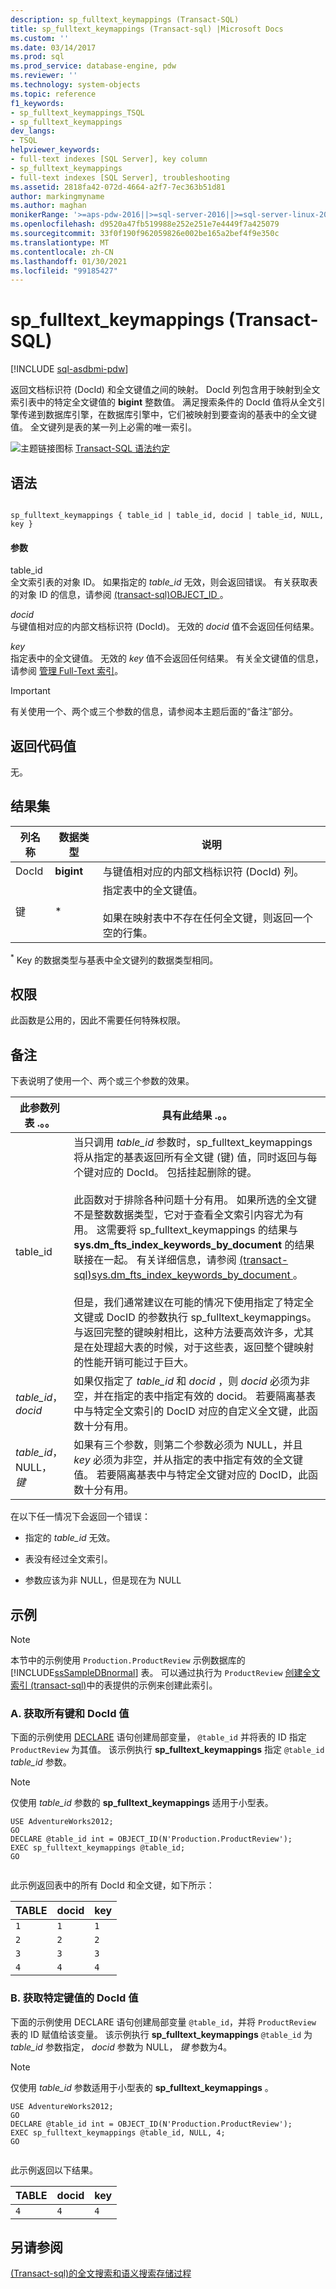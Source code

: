 ```yaml
---
description: sp_fulltext_keymappings (Transact-SQL)
title: sp_fulltext_keymappings (Transact-sql) |Microsoft Docs
ms.custom: ''
ms.date: 03/14/2017
ms.prod: sql
ms.prod_service: database-engine, pdw
ms.reviewer: ''
ms.technology: system-objects
ms.topic: reference
f1_keywords:
- sp_fulltext_keymappings_TSQL
- sp_fulltext_keymappings
dev_langs:
- TSQL
helpviewer_keywords:
- full-text indexes [SQL Server], key column
- sp_fulltext_keymappings
- full-text indexes [SQL Server], troubleshooting
ms.assetid: 2818fa42-072d-4664-a2f7-7ec363b51d81
author: markingmyname
ms.author: maghan
monikerRange: '>=aps-pdw-2016||>=sql-server-2016||>=sql-server-linux-2017||=azuresqldb-mi-current'
ms.openlocfilehash: d9520a47fb519988e252e251e7e4449f7a425079
ms.sourcegitcommit: 33f0f190f962059826e002be165a2bef4f9e350c
ms.translationtype: MT
ms.contentlocale: zh-CN
ms.lasthandoff: 01/30/2021
ms.locfileid: "99185427"
---
```

# <a name="sp_fulltext_keymappings-transact-sql"></a>sp_fulltext_keymappings (Transact-SQL)
[!INCLUDE [sql-asdbmi-pdw](../../includes/applies-to-version/sql-asdbmi-pdw.md)]

  返回文档标识符 (DocId) 和全文键值之间的映射。 DocId 列包含用于映射到全文索引表中的特定全文键值的 **bigint** 整数值。 满足搜索条件的 DocId 值将从全文引擎传递到数据库引擎，在数据库引擎中，它们被映射到要查询的基表中的全文键值。 全文键列是表的某一列上必需的唯一索引。  
  
 ![主题链接图标](../../database-engine/configure-windows/media/topic-link.gif "“主题链接”图标") [Transact-SQL 语法约定](../../t-sql/language-elements/transact-sql-syntax-conventions-transact-sql.md)  
  
## <a name="syntax"></a>语法  
  
```  
  
sp_fulltext_keymappings { table_id | table_id, docid | table_id, NULL, key }  
```  
  
#### <a name="parameters"></a>参数  
 table_id  
 全文索引表的对象 ID。 如果指定的 *table_id* 无效，则会返回错误。 有关获取表的对象 ID 的信息，请参阅 [&#40;transact-sql&#41;OBJECT_ID ](../../t-sql/functions/object-id-transact-sql.md)。  
  
 *docid*  
 与键值相对应的内部文档标识符 (DocId)。 无效的 *docid* 值不会返回任何结果。  
  
 *key*  
 指定表中的全文键值。 无效的 *key* 值不会返回任何结果。 有关全文键值的信息，请参阅 [管理 Full-Text 索引](../search/create-and-manage-full-text-indexes.md)。  
  
> [!IMPORTANT]  
>  有关使用一个、两个或三个参数的信息，请参阅本主题后面的“备注”部分。  
  
## <a name="return-code-values"></a>返回代码值  
 无。  
  
## <a name="result-sets"></a>结果集  
  
|列名称|数据类型|说明|  
|-----------------|---------------|-----------------|  
|DocId|**bigint**|与键值相对应的内部文档标识符 (DocId) 列。|  
|键|*|指定表中的全文键值。<br /><br /> 如果在映射表中不存在任何全文键，则返回一个空的行集。|  
  
 <sup>*</sup> Key 的数据类型与基表中全文键列的数据类型相同。  
  
## <a name="permissions"></a>权限  
 此函数是公用的，因此不需要任何特殊权限。  
  
## <a name="remarks"></a>备注  
 下表说明了使用一个、两个或三个参数的效果。  
  
|此参数列表 .。。|具有此结果 .。。|  
|--------------------------|----------------------|  
|table_id|当只调用 *table_id* 参数时，sp_fulltext_keymappings 将从指定的基表返回所有全文键 (键) 值，同时返回与每个键对应的 DocId。 包括挂起删除的键。<br /><br /> 此函数对于排除各种问题十分有用。 如果所选的全文键不是整数数据类型，它对于查看全文索引内容尤为有用。 这需要将 sp_fulltext_keymappings 的结果与 **sys.dm_fts_index_keywords_by_document** 的结果联接在一起。 有关详细信息，请参阅 [&#40;transact-sql&#41;sys.dm_fts_index_keywords_by_document ](../../relational-databases/system-dynamic-management-views/sys-dm-fts-index-keywords-by-document-transact-sql.md)。<br /><br /> 但是，我们通常建议在可能的情况下使用指定了特定全文键或 DocID 的参数执行 sp_fulltext_keymappings。 与返回完整的键映射相比，这种方法要高效许多，尤其是在处理超大表的时候，对于这些表，返回整个键映射的性能开销可能过于巨大。|  
|*table_id*， *docid*|如果仅指定了 *table_id* 和 *docid* ，则 *docid* 必须为非空，并在指定的表中指定有效的 docid。 若要隔离基表中与特定全文索引的 DocID 对应的自定义全文键，此函数十分有用。|  
|*table_id*，NULL， *键*|如果有三个参数，则第二个参数必须为 NULL，并且 *key* 必须为非空，并从指定的表中指定有效的全文键值。 若要隔离基表中与特定全文键对应的 DocID，此函数十分有用。|  
  
 在以下任一情况下会返回一个错误：  
  
-   指定的 *table_id* 无效。  
  
-   表没有经过全文索引。  
  
-   参数应该为非 NULL，但是现在为 NULL  
  
## <a name="examples"></a>示例  
  
> [!NOTE]  
>  本节中的示例使用 `Production.ProductReview` 示例数据库的 [!INCLUDE[ssSampleDBnormal](../../includes/sssampledbnormal-md.md)] 表。 可以通过执行为 `ProductReview` [创建全文索引 &#40;transact-sql&#41;](../../t-sql/statements/create-fulltext-index-transact-sql.md)中的表提供的示例来创建此索引。  
  
### <a name="a-obtaining-all-the-key-and-docid-values"></a>A. 获取所有键和 DocId 值  
 下面的示例使用 [DECLARE](../../t-sql/language-elements/declare-local-variable-transact-sql.md) 语句创建局部变量， `@table_id` 并将表的 ID 指定 `ProductReview` 为其值。 该示例执行 **sp_fulltext_keymappings** 指定 `@table_id` *table_id* 参数。  
  
> [!NOTE]  
>  仅使用 *table_id* 参数的 **sp_fulltext_keymappings** 适用于小型表。  
  
```  
USE AdventureWorks2012;  
GO  
DECLARE @table_id int = OBJECT_ID(N'Production.ProductReview');  
EXEC sp_fulltext_keymappings @table_id;  
GO  
  
```  
  
 此示例返回表中的所有 DocId 和全文键，如下所示：  
  
| TABLE | docid | key |
| ----- | ----- | --- |
|`1`|`1`|`1`|  
|`2`|`2`|`2`|  
|`3`|`3`|`3`|  
|`4`|`4`|`4`|  
  
### <a name="b-obtaining-the-docid-value-for-a-specific-key-value"></a>B. 获取特定键值的 DocId 值  
 下面的示例使用 DECLARE 语句创建局部变量 `@table_id`，并将 `ProductReview` 表的 ID 赋值给该变量。 该示例执行 **sp_fulltext_keymappings** `@table_id` 为 *table_id* 参数指定， *docid* 参数为 NULL， *键* 参数为4。  
  
> [!NOTE]  
>  仅使用 *table_id* 参数适用于小型表的 **sp_fulltext_keymappings** 。  
  
```  
USE AdventureWorks2012;  
GO  
DECLARE @table_id int = OBJECT_ID(N'Production.ProductReview');  
EXEC sp_fulltext_keymappings @table_id, NULL, 4;  
GO  
  
```  
  
 此示例返回以下结果。  
  
| TABLE | docid | key |
| ----- | ----- | --- |
|`4`|`4`|`4`|  
  
## <a name="see-also"></a>另请参阅  
 [&#40;Transact-sql&#41;的全文搜索和语义搜索存储过程 ](../../relational-databases/system-stored-procedures/full-text-search-and-semantic-search-stored-procedures-transact-sql.md)  
  
